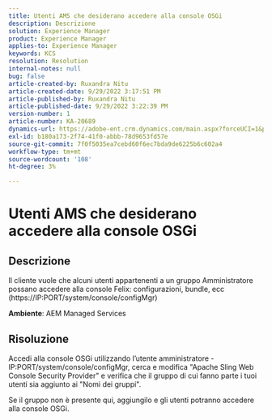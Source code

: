 ```yaml
---
title: Utenti AMS che desiderano accedere alla console OSGi
description: Descrizione
solution: Experience Manager
product: Experience Manager
applies-to: Experience Manager
keywords: KCS
resolution: Resolution
internal-notes: null
bug: false
article-created-by: Ruxandra Nitu
article-created-date: 9/29/2022 3:17:51 PM
article-published-by: Ruxandra Nitu
article-published-date: 9/29/2022 3:22:39 PM
version-number: 1
article-number: KA-20689
dynamics-url: https://adobe-ent.crm.dynamics.com/main.aspx?forceUCI=1&pagetype=entityrecord&etn=knowledgearticle&id=0aa2b2da-0940-ed11-9db1-0022480867fb
exl-id: b180a173-2f74-41f0-abbb-78d9653fd57e
source-git-commit: 7f0f5035ea7cebd60f6ec7bda9de6225b6c602a4
workflow-type: tm+mt
source-wordcount: '108'
ht-degree: 3%

---
```


# Utenti AMS che desiderano accedere alla console OSGi

## Descrizione


Il cliente vuole che alcuni utenti appartenenti a un gruppo Amministratore possano accedere alla console Felix: configurazioni, bundle, ecc (https://IP:PORT/system/console/configMgr)



<b>Ambiente</b>: AEM Managed Services


## Risoluzione


Accedi alla console OSGi utilizzando l’utente amministratore - IP:PORT/system/console/configMgr, cerca e modifica &quot;Apache Sling Web Console Security Provider&quot; e verifica che il gruppo di cui fanno parte i tuoi utenti sia aggiunto ai &quot;Nomi dei gruppi&quot;.

Se il gruppo non è presente qui, aggiungilo e gli utenti potranno accedere alla console OSGi.
